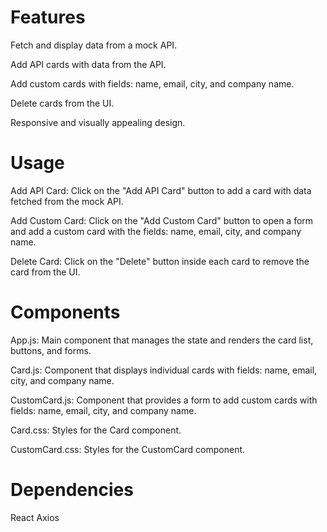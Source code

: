 # Features

Fetch and display data from a mock API.

Add API cards with data from the API.

Add custom cards with fields: name, email, city, and company name.

Delete cards from the UI.

Responsive and visually appealing design.

# Usage

Add API Card: Click on the "Add API Card" button to add a card with data fetched from the mock API.

Add Custom Card: Click on the "Add Custom Card" button to open a form and add a custom card with the fields: name, email, city, and company name.

Delete Card: Click on the "Delete" button inside each card to remove the card from the UI.

# Components

App.js: Main component that manages the state and renders the card list, buttons, and forms.

Card.js: Component that displays individual cards with fields: name, email, city, and company name.

CustomCard.js: Component that provides a form to add custom cards with fields: name, email, city, and company name.

Card.css: Styles for the Card component.

CustomCard.css: Styles for the CustomCard component.

# Dependencies

React
Axios